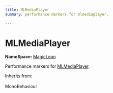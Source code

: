 ```yaml
---
title: MLMediaPlayer
summary: performance markers for mlmediaplayer. 

---
```


# MLMediaPlayer



**NameSpace:** 
[MagicLeap](/versioned_docs/version-14-Jun-2023/unity-api/api/UnityEngine.XR.MagicLeap/UnityEngine.XR.MagicLeap.md) 


Performance markers for [MLMediaPlayer](/versioned_docs/version-14-Jun-2023/unity-api/api/UnityEngine.XR.MagicLeap/UnityEngine.XR.MagicLeap.MLMediaPlayer.md).   


Inherits from: <br></br>MonoBehaviour





